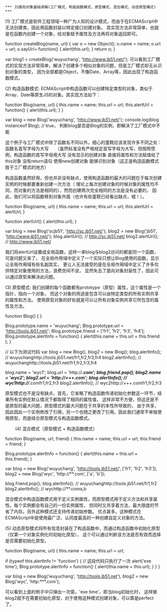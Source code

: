     *** JS面向对象基础讲解(工厂模式、构造函数模式、原型模式、混合模式、动态原型模式) ***


(1) 工厂模式是软件工程领域一种广为人知的设计模式，而由于在ECMAScript中无法创建类，因此用函数封装以特定接口创建对象。
其实现方法非常简单，也就是在函数内创建一个对象，给对象赋予属性及方法再将对象返回即可。

function createBlog(name, url) {
  var o = new Object();
  o.name = name;
  o.url = url;
  o.sayUrl= function() {
    alert(this.url);
  }
  return o;
}

var blog1 = createBlog('wuyuchang', 'http://www.jb51.net/');
可以看到工厂模式的实现方法非常简单，解决了创建多个相似对象的问题，但是工厂模式却无从识别对象的类型，
因为全部都是Object，不像Date、Array等，因此出现了构造函数模式。


(2) 构造函数模式: ECMAScript中构造函数可以创建特定类型的对象，类似于Array、Date等原生JS的对象。其实现方法如下：

function Blog(name, url) {
  this.name = name;
  this.url = url;
  this.alertUrl = function() {
    alert(this.url);
  }
}

var blog = new Blog('wuyuchang', 'http://www.jb51.net/');
console.log(blog instanceof Blog);  // true， 判断blog是否是Blog的实例，即解决了工厂模式中不能

这个例子与工厂模式中除了函数名不同以外，细心的童鞋应该发现许多不同之处：
函数名首写字母为大写　　（虽然标准没有严格规定首写字母为大写，但按照惯例，构造函数的首写字母用大写
没有显示的创建对象
直接将属性和方法赋值给了this对象
没有return语句
使用new创建对象
能够识别对象（这正是构造函数模式胜于工厂模式的地方）

构造函数虽然好用，但也并非没有缺点，使用构造函数的最大的问题在于每次创建实例的时候都要重新创建一次方法（
理论上每次创建对象的时候对象的属性均不同，而对象的方法是相同的），然而创建两次完全相同的方法是没有必要的，
因此，我们可以将函数移到对象外面（也许有些童鞋已经看出缺点，嘘！）。

function Blog(name, url) {
  this.name = name;
  this.url = url;
  this.alertUrl = alertUrl;
}

function alertUrl() {
  alert(this.url);
}

var blog = new Blog('scjb51', 'http://sc.jb51.net/'),
  blog2 = new Blog('jb51', 'http://www.jb51.net/');
blog.alertUrl();  // http://sc.jb51.net/
blog2.alertUrl();  // http://www.jb51.net/

我们将alertUrl设置成全局函数，这样一来blog与blog2访问的都是同一个函数，可是问题又来了，
在全局作用域中定义了一个实际只想让Blog使用的函数，显示让全局作用域有些名副其实，
更让人无法接受的是在全局作用域中定义了许多仅供特定对象使用的方法，浪费空间不说，
显然失去了面向对象封装性了，因此可以通过原型来解决此问题。


(3) 原型模式: 我们创建的每个函数都有prototype（原型）属性，这个属性是一个指针，指向一个对象，
而这个对象的用途是包含可以由特定类型的所有实例共享的属性和方法。
使用原型对象的好处就是可以让所有对象实例共享它所包含的属性及方法。

function Blog() {
}

Blog.prototype.name = 'wuyuchang';
Blog.prototype.url = 'http://tools.jb51.net/';
Blog.prototype.friend = ['fr1', 'fr2', 'fr3', 'fr4'];
Blog.prototype.alertInfo = function() {
  alert(this.name + this.url + this.friend );
}

// 以下为测试代码
var blog = new Blog(),
  blog2 = new Blog();
blog.alertInfo();  // wuyuchanghttp://tools.jb51.net/fr1,fr2,fr3,fr4
blog2.alertInfo();  // wuyuchanghttp://tools.jb51.net/fr1,fr2,fr3,fr4

blog.name = 'wyc1';
blog.url = 'http://***.com';
blog.friend.pop();
blog2.name = 'wyc2';
blog2.url = 'http://+++.com';
blog.alertInfo();  // wyc1http://***.comfr1,fr2,fr3
blog2.alertInfo();  // wyc2http://+++.comfr1,fr2,fr3

原型模式也不是没有缺点，首先，它省略了构造函数传递初始化参数这一环节，结果所有实例在默认情况下都取得了相同的属性值，
这样非常不方便，但这还是不是原型的最大问题，原型模式的最大问题在于共享的本性所导致的，
由于共享，因此因此一个实例修改了引用，另一个也随之更改了引用。因此我们通常不单独使用原型，而是结合原型模式与构造函数模式。

　　
(4) 混合模式（原型模式 + 构造函数模式）

function Blog(name, url, friend) {
  this.name = name;
  this.url = url;
  this.friend = friend;
}

Blog.prototype.alertInfo = function() {
  alert(this.name + this.url + this.friend);
}

var blog = new Blog('wuyuchang', 'http://tools.jb51.net/', ['fr1', 'fr2', 'fr3']),
  blog2 = new Blog('wyc', 'http://**.com', ['a', 'b']);

blog.friend.pop();
blog.alertInfo();  // wuyuchanghttp://tools.jb51.net/fr1,fr2
blog2.alertInfo();  // wychttp://**.coma,b

混合模式中构造函数模式用于定义实例属性，而原型模式用于定义方法和共享属性。每个实例都会有自己的一份实例属性，
但同时又共享着方法，最大限度的节省了内存。另外这种模式还支持传递初始参数。
优点甚多。这种模式在ECMAScript中是使用最广泛、认同度最高的一种创建自定义对象的方法。


(5) 动态原型模式将所有信息封装在了构造函数中，而通过构造函数中初始化原型（仅第一个对象实例化时初始化原型），
这个可以通过判断该方法是否有效而选择是否需要初始化原型。

function Blog(name, url) {
  this.name = name;
  this.url = url;

  if (typeof this.alertInfo != 'function') {
    // 这段代码只执行了一次
    alert('exe time');
    Blog.prototype.alertInfo = function() {
      alert(thia.name + this.url);
    }
  }
}

var blog = new Blog('wuyuchang', 'http://tools.jb51.net'),
  blog2 = new Blog('wyc', 'http:***.com');

可以看到上面的例子中只弹出一次窗，'exe time'，即当blog初始化时，
这样做blog2就不在需要初始化原型，对于使用这种模式创建对象，可以算是perfect了。